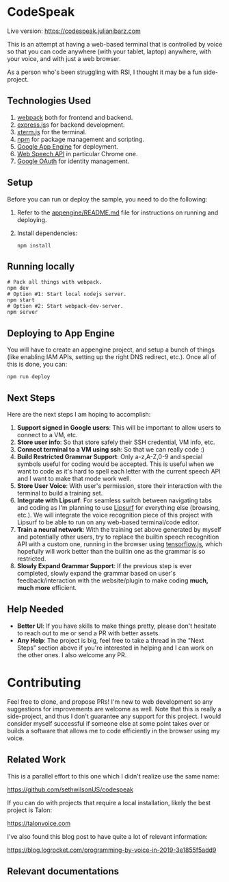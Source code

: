 # CodeSpeak

Live version: https://codespeak.julianibarz.com

This is an attempt at having a web-based terminal that is controlled by voice so that you can code
 anywhere (with your tablet, laptop) anywhere, with your voice, and with just a web browser.

As a person who's been struggling with RSI, I thought it may be a fun side-project.

## Technologies Used

1.  [webpack](https://webpack.js.org/) both for frontend and backend.
2.  [express.js](https://expressjs.com/)s for backend development.
3.  [xterm.js](https://xtermjs.org/) for the terminal.
4.  [npm](https://www.npmjs.com/) for package management and scripting.
4.  [Google App Engine](https://cloud.google.com/appengine/docs/) for deployment.
5.  [Web Speech API](https://w3c.github.io/speech-api/) in particular Chrome one.
6.  [Google OAuth](https://developers.google.com/identity/sign-in/web/backend-auth) for identity management.

## Setup

Before you can run or deploy the sample, you need to do the following:

1.  Refer to the [appengine/README.md][readme] file for instructions on
    running and deploying.
1.  Install dependencies:

        npm install

## Running locally

    # Pack all things with webpack.
    npm dev
    # Option #1: Start local nodejs server.
    npm start
    # Option #2: Start webpack-dev-server.
    npm server

## Deploying to App Engine

You will have to create an appengine project, and setup a bunch of things
(like enabling IAM APIs, setting up the right DNS redirect, etc.). Once
all of this is done, you can:

    npm run deploy

## Next Steps

Here are the next steps I am hoping to accomplish:
1.  **Support signed in Google users**: This will be important to allow users to connect to a VM, etc.
2.  **Store user info**: So that store safely their SSH credential, VM info, etc.
3.  **Connect terminal to a VM using ssh**: So that we can really code :)
4.  **Build Restricted Grammar Support**: Only a-z,A-Z,0-9 and special symbols useful for coding would be 
    accepted. This is useful when we want to code as it's hard to spell each letter with the current
    speech API and I want to make that mode work well.
5.  **Store User Voice**: With user's permission, store their interaction with the terminal to build
    a training set.
6.  **Integrate with Lipsurf**: For seamless switch between navigating tabs and coding as I'm planning to use [Lipsurf](https://lipsurf.com)
    for everything else (browsing, etc.). We will integrate the voice recognition piece of this project with Lipsurf
    to be able to run on any web-based terminal/code editor.
7.  **Train a neural network**: With the training set above generated by myself and potentially other users,
    try to replace the builtin speech recognition API with a custom one, running in the browser using 
    [tensorflow.js](https://www.tensorflow.org/js), which hopefully will work better than the builtin
    one as the grammar is so restricted.
8.  **Slowly Expand Grammar Support**: If the previous step is ever completed,
    slowly expand the grammar based on user's feedback/interaction with the website/plugin to make
    coding **much, much more** efficient.

## Help Needed

- **Better UI**: If you have skills to make things pretty, please don't hesitate to reach out to me or send a PR with better assets.
- **Any Help**: The project is big, feel free to take a thread in the "Next Steps" section above if you're interested in helping
  and I can work on the other ones. I also welcome any PR.

# Contributing

Feel free to clone, and propose PRs! I'm new to web development so any suggestions for improvements are welcome as well.
Note that this is really a side-project, and thus I don't guarantee any support for this project. I would consider myself successful
if someone else at some point takes over or builds a software that allows me to code efficiently in the browser using my voice.

## Related Work

This is a parallel effort to this one which I didn't realize use the same name:

https://github.com/sethwilsonUS/codespeak

If you can do with projects that require a local installation, likely the best project
is Talon:

https://talonvoice.com

I've also found this blog post to have quite a lot of relevant information:

https://blog.logrocket.com/programming-by-voice-in-2019-3e1855f5add9

## Relevant documentations

[appengine]: https://cloud.google.com/appengine/docs/standard/nodejs
[tutorial]: https://cloud.google.com/appengine/docs/standard/nodejs/building-app/writing-web-service
[readme]: ../../README.md
[contributing]: https://github.com/GoogleCloudPlatform/nodejs-docs-samples/blob/master/CONTRIBUTING.md
